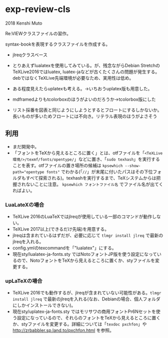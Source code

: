 # exp-review-cls

2018 Kenshi Muto

Re:VIEWクラスファイルの習作。

syntax-bookを表現するクラスファイルを作成する。

- jlreqクラスベース
- とりあえずlualatexを使用してみている。が、残念ながらDebian StretchのTeXLive2016ではluatex, luatex-jaなどが古くたくさんの問題が発生する。debではなくTeXLive先端環境が必要なため、実用性は低め。
- ある程度見えたらuplatexも考える。→いちおうuplatex版も用意した。

- mdframedよりもtcolorboxのほうがよいのだろうか→tcolorbox版にした
- リスト採番を図表と同じようにしようとするとフロートにするしかないか。長いものが多いためフロートには不向き。リテラル表現のほうがよさそう

## 利用
- まだ開発中。
- 「フォントをTeXから見えるところに置く」とは、otfファイルを「`<TeXLive環境/>/texmf/fonts/opentype/`」などに置き、「`sudo texhash`」を実行することを表す。otfファイルの置き場所の候補は `kpsewhich --show-path="opentype fonts"` でわかる(「`//`」が末尾に付いたパスはその下位フォルダもすべて探索される)。texhashを実行するまで、TeXシステムからは把握されないことに注意。 `kpsewhich フォントファイル名` でファイル名が出てくればよい。

### LuaLateXの場合
- TeXLive 2016のLuaTeXではjlreqが使用している一部のコマンドが動作しない。
- TeXLive 2017以上(できるだけ先端)を用意する。
- jlreqは含まれているはずだが、必要に応じて `tlmgr install jlreq` で最新のjlreqを入れる。
- config.ymlのtexcommandを「"lualatex"」にする。
- 現在sty/lualatex-ja-fonts.sty ではNotoフォントJP版を使う設定になっているので、NotoフォントをTeXから見えるところに置くか、styファイルを変更する。

### upLaTeXの場合
- TeXLive 2016でも動作するが、jlreqが含まれていない可能性がある。`tlmgr install jlreq` で最新のjlreqを入れる(なお、Debianの場合、個人フォルダにしかインストールできない)。
- 現在sty/uplatex-ja-fonts.sty ではモリサワの商用フォントPr6Nセットを使う設定になっているので、それらのフォントをTeXから見えるところに置くか、styファイルを変更する。詳細については「`texdoc pxchfon`」や http://zrbabbler.sp.land.to/pxchfon.html を参照。

